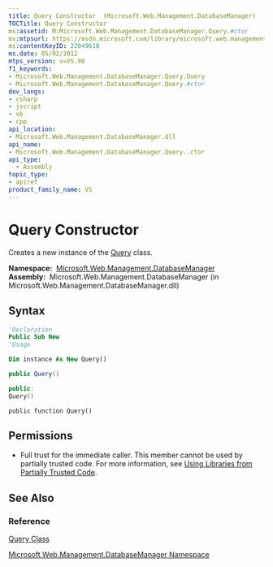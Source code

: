 ```yaml
---
title: Query Constructor  (Microsoft.Web.Management.DatabaseManager)
TOCTitle: Query Constructor
ms:assetid: M:Microsoft.Web.Management.DatabaseManager.Query.#ctor
ms:mtpsurl: https://msdn.microsoft.com/library/microsoft.web.management.databasemanager.query.query(v=VS.90)
ms:contentKeyID: 22049618
ms.date: 05/02/2012
mtps_version: v=VS.90
f1_keywords:
- Microsoft.Web.Management.DatabaseManager.Query.Query
- Microsoft.Web.Management.DatabaseManager.Query.#ctor
dev_langs:
- csharp
- jscript
- vb
- cpp
api_location:
- Microsoft.Web.Management.DatabaseManager.dll
api_name:
- Microsoft.Web.Management.DatabaseManager.Query..ctor
api_type:
  - Assembly
topic_type:
- apiref
product_family_name: VS
---
```


# Query Constructor

Creates a new instance of the [Query](query-class-microsoft-web-management-databasemanager.md) class.

**Namespace:**  [Microsoft.Web.Management.DatabaseManager](microsoft-web-management-databasemanager-namespace.md)  
**Assembly:**  Microsoft.Web.Management.DatabaseManager (in Microsoft.Web.Management.DatabaseManager.dll)

## Syntax

```vb
'Declaration
Public Sub New
'Usage

Dim instance As New Query()
```

```csharp
public Query()
```

```cpp
public:
Query()
```

```jscript
public function Query()
```

## Permissions

  - Full trust for the immediate caller. This member cannot be used by partially trusted code. For more information, see [Using Libraries from Partially Trusted Code](https://msdn.microsoft.com/library/8skskf63).

## See Also

### Reference

[Query Class](query-class-microsoft-web-management-databasemanager.md)

[Microsoft.Web.Management.DatabaseManager Namespace](microsoft-web-management-databasemanager-namespace.md)
